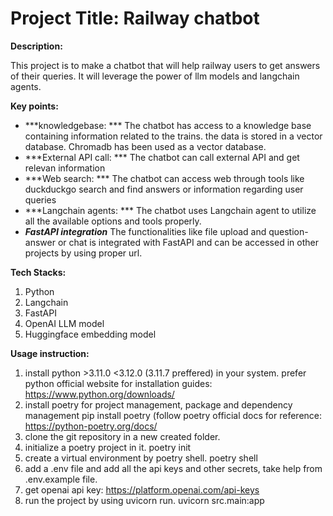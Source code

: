 # **Project Title:** Railway chatbot

**Description:**

This project is to make a chatbot that will help railway users to get answers of their queries. It will leverage the power of llm models and langchain agents.


**Key points:**
- ***knowledgebase: *** The chatbot has access to a knowledge base containing information related to the trains. the data is stored in a vector database. Chromadb has been used as a vector database.
- ***External API call: *** The chatbot can call external API and get relevan information
- ***Web search: *** The chatbot can access web through tools like duckduckgo search and find answers or information regarding user queries
- ***Langchain agents: *** The chatbot uses Langchain agent to utilize all the available options and tools properly.
- ***FastAPI integration*** The functionalities like file upload and question-answer or chat is integrated with FastAPI and can be accessed in other projects by using proper url.


**Tech Stacks:**
1. Python
2. Langchain
3. FastAPI
4. OpenAI LLM model
5. Huggingface embedding model


**Usage instruction:**
1. install python >3.11.0 <3.12.0 (3.11.7 preffered) in your system. prefer python official website for installation guides: <https://www.python.org/downloads/>
2. install poetry for project management, package and dependency management
   pip install poetry
   (follow poetry official docs for reference: <https://python-poetry.org/docs/>
3. clone the git repository in a new created folder.
4. initialize a poetry project in it.
    poetry init
5. create a virtual environment by poetry shell.
    poetry shell
6. add a .env file and add all the api keys and other secrets, take help from .env.example file.
7. get openai api key: <https://platform.openai.com/api-keys>
8. run the project by using uvicorn run.
    uvicorn src.main:app
